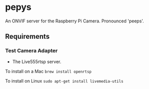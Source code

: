 # pepys
An ONVIF server for the Raspberry Pi Camera. Pronounced 'peeps'.

## Requirements

### Test Camera Adapter

* The Live555rtsp server. 

To install on a Mac `brew install openrtsp`

To install on Linux `sudo apt-get install livemedia-utils`
